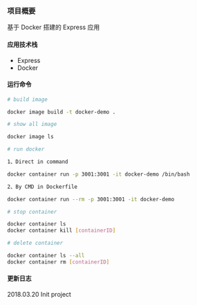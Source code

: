 ### 项目概要

基于 Docker 搭建的 Express 应用


#### 应用技术栈

- Express
- Docker

#### 运行命令

``` bash
# build image

docker image build -t docker-demo .

# show all image

docker image ls

# run docker 

1、Direct in command

docker container run -p 3001:3001 -it docker-demo /bin/bash 

2、By CMD in Dockerfile

docker container run --rm -p 3001:3001 -it docker-demo

# stop container

docker container ls
docker container kill [containerID]

# delete container

docker container ls --all
docker container rm [containerID]

```


#### 更新日志

2018.03.20 Init project


